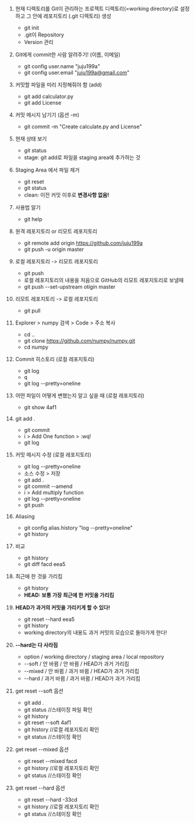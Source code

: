 1. 현재 디렉토리를 Git이 관리하는 프로젝트 디렉토리(=working directory)로 설정하고 그 안에 레포지토리 (.git 디렉토리) 생성
    - git init
    - .git이 Repository
    - Version 관리

2. Git에게 commit한 사람 알려주기! (이름, 이메일)
    - git config user.name "juju199a"
    - git config user.email "juju199a@gmail.com"

3. 커밋할 파일을 미리 지정해줘야 함 (add)
    - git add calculator.py
    - git add License

4. 커밋 메시지 남기기 (옵션 -m)
    - git commit -m "Create calculate.py and License"

5. 현재 상태 보기
    - git status
    - stage: git add로 파일을 staging area에 추가하는 것

6. Staging Area 에서 파일 제거
    - git reset
    - git status
    - clean: 이전 커밋 이후로 **변경사항 없음!**

7. 사용법 알기
    - git help

8. 원격 레포지토리 or 리모트 레포지토리
    - git remote add origin https://github.com/juju199a
    - git push -u origin master

9. 로컬 레포지토리 -> 리모트 레포지토리
    - git push
    - 로컬 레포지토리의 내용을 처음으로 GitHub의 리모트 레포지토리로 보낼때
    - git push --set-upstream otigin master

10. 리모트 레포지토리 -> 로컬 레포지토리
    - git pull

11. Explorer > numpy 검색 > Code > 주소 복사
    - cd ..
    - git clone https://github.com/numpy/numpy.git
    - cd numpy

12. Commit 히스토리 (로컬 레포지토리)
    - git log
    - q 
    - git log --pretty=oneline

13. 어떤 파일이 어떻게 변했는지 알고 싶을 때 (로컬 레포지토리)
    - git show 4af1

14. git add .
    - git commit
    - i > Add One function > :wq!
    - git log
    
15. 커밋 메시지 수정 (로컬 레포지토리)
    - git log --pretty=oneline
    - 소스 수정 > 저장
    - git add .
    - git commit --amend
    - i > Add multiply function
    - git log --pretty=oneline
    - git push

16. Aliasing
    - git config alias.history "log --pretty=oneline"
    - git history

17. 비교
    - git history
    - git diff facd eea5

18. 최근에 한 것을 가리킴
    - git history
    - **HEAD: 보통 가장 최근에 한 커밋을 가리킴**

19. **HEAD가 과거의 커밋을 가리키게 할 수 있다!**
    - git reset --hard eea5
    - git history
    - working directory의 내용도 과거 커밋의 모습으로 돌아가게 한다!

20. **--hard는 다 사라짐**
    - option / working directory / staging area / local repository
    - --soft / 안 바뀜 / 안 바뀜 / HEAD가 과거 가리킴
    - --mixed / 안 바뀜 / 과거 바뀜 / HEAD가 과거 가리킴
    - --hard / 과거 바뀜 / 과거 바뀜 / HEAD가 과거 가리킴

21. get reset --soft 옵션
    - git add .
    - git status //스테이징 파일 확인
    - git history
    - git reset --soft 4af1
    - git history //로컬 레포지토리 확인
    - git status //스테이징 확인

22. get reset --mixed 옵션
    - git reset --mixed facd
    - git history //로컬 레포지토리 확인
    - git status //스테이징 확인

23. get reset --hard  옵션
    - git reset --hard -33cd
    - git history //로컬 레포지토리 확인
    - git status //스테이징 확인



